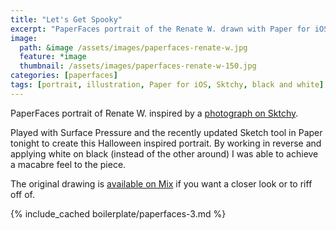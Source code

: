 ```yaml
---
title: "Let's Get Spooky"
excerpt: "PaperFaces portrait of the Renate W. drawn with Paper for iOS on an iPad."
image: 
  path: &image /assets/images/paperfaces-renate-w.jpg 
  feature: *image
  thumbnail: /assets/images/paperfaces-renate-w-150.jpg
categories: [paperfaces]
tags: [portrait, illustration, Paper for iOS, Sktchy, black and white]
---
```


PaperFaces portrait of Renate W. inspired by a [photograph on Sktchy](https://sktchy.com/4ml2W).

Played with Surface Pressure and the recently updated Sketch tool in Paper tonight to create this Halloween inspired portrait. By working in reverse and applying white on black (instead of the other around) I was able to achieve a macabre feel to the piece.

The original drawing is [available on Mix](https://mix.fiftythree.com/11098-Michael-Rose/659426/remixes) if you want a closer look or to riff off of.

{% include_cached boilerplate/paperfaces-3.md %}
